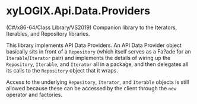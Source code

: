 ﻿# xyLOGIX.Api.Data.Providers
(C#/x86-64/Class Library/VS2019) Companion library to the Iterators, Iterables, and Repository libraries.  

This library implements API Data Providers. An API Data Provider object basically sits in front of a `Repository` (which itself serves as a Fa?ade for an `Iterable`/`Iterator` pair) and implements the details of wiring up the `Repository`, `Iterable`, and `Iterator` all in a package, and then delegates all its calls to the `Repository` object that it wraps.

Access to the underlying `Repository`, `Iterator`, and `Iterable` objects is still allowed because these can be accessed by the client through the `new` operator and factories.

